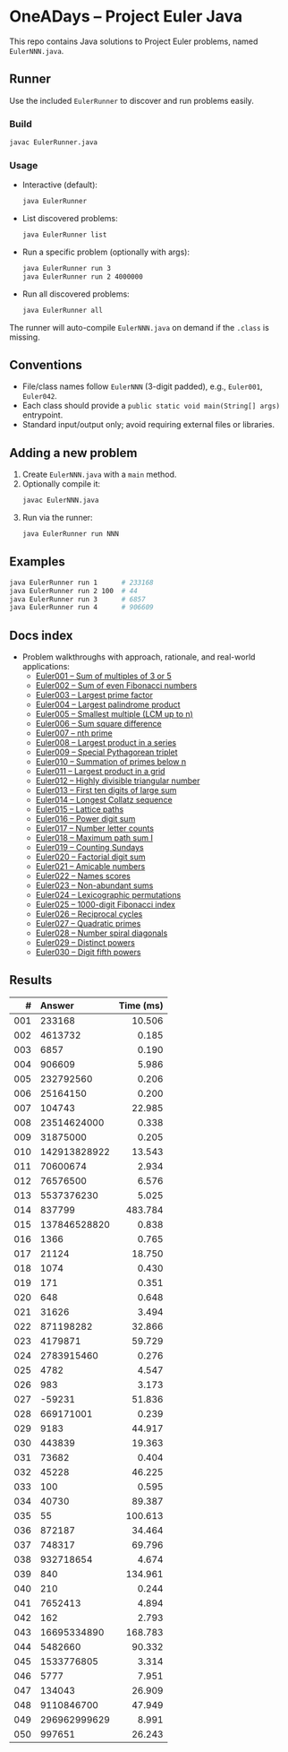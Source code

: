 # OneADays – Project Euler Java

This repo contains Java solutions to Project Euler problems, named `EulerNNN.java`.

## Runner
Use the included `EulerRunner` to discover and run problems easily.

### Build
```bash
javac EulerRunner.java
```

### Usage
- Interactive (default):
  ```bash
  java EulerRunner
  ```
- List discovered problems:
  ```bash
  java EulerRunner list
  ```
- Run a specific problem (optionally with args):
  ```bash
  java EulerRunner run 3
  java EulerRunner run 2 4000000
  ```
- Run all discovered problems:
  ```bash
  java EulerRunner all
  ```

The runner will auto-compile `EulerNNN.java` on demand if the `.class` is missing.

## Conventions
- File/class names follow `EulerNNN` (3-digit padded), e.g., `Euler001`, `Euler042`.
- Each class should provide a `public static void main(String[] args)` entrypoint.
- Standard input/output only; avoid requiring external files or libraries.

## Adding a new problem
1. Create `EulerNNN.java` with a `main` method.
2. Optionally compile it:
   ```bash
   javac EulerNNN.java
   ```
3. Run via the runner:
   ```bash
   java EulerRunner run NNN
   ```

## Examples
```bash
java EulerRunner run 1      # 233168
java EulerRunner run 2 100  # 44
java EulerRunner run 3      # 6857
java EulerRunner run 4      # 906609
```

## Docs index
- Problem walkthroughs with approach, rationale, and real-world applications:
  - [Euler001 – Sum of multiples of 3 or 5](docs/Euler001_explained.md)
  - [Euler002 – Sum of even Fibonacci numbers](docs/Euler002_explained.md)
  - [Euler003 – Largest prime factor](docs/Euler003_explained.md)
  - [Euler004 – Largest palindrome product](docs/Euler004_explained.md)
  - [Euler005 – Smallest multiple (LCM up to n)](docs/Euler005_explained.md)
  - [Euler006 – Sum square difference](docs/Euler006_explained.md)
  - [Euler007 – nth prime](docs/Euler007_explained.md)
  - [Euler008 – Largest product in a series](docs/Euler008_explained.md)
  - [Euler009 – Special Pythagorean triplet](docs/Euler009_explained.md)
  - [Euler010 – Summation of primes below n](docs/Euler010_explained.md)
  - [Euler011 – Largest product in a grid](docs/Euler011_explained.md)
  - [Euler012 – Highly divisible triangular number](docs/Euler012_explained.md)
  - [Euler013 – First ten digits of large sum](docs/Euler013_explained.md)
  - [Euler014 – Longest Collatz sequence](docs/Euler014_explained.md)
  - [Euler015 – Lattice paths](docs/Euler015_explained.md)
  - [Euler016 – Power digit sum](docs/Euler016_explained.md)
  - [Euler017 – Number letter counts](docs/Euler017_explained.md)
  - [Euler018 – Maximum path sum I](docs/Euler018_explained.md)
  - [Euler019 – Counting Sundays](docs/Euler019_explained.md)
  - [Euler020 – Factorial digit sum](docs/Euler020_explained.md)
  - [Euler021 – Amicable numbers](docs/Euler021_explained.md)
  - [Euler022 – Names scores](docs/Euler022_explained.md)
  - [Euler023 – Non-abundant sums](docs/Euler023_explained.md)
  - [Euler024 – Lexicographic permutations](docs/Euler024_explained.md)
  - [Euler025 – 1000-digit Fibonacci index](docs/Euler025_explained.md)
  - [Euler026 – Reciprocal cycles](docs/Euler026_explained.md)
  - [Euler027 – Quadratic primes](docs/Euler027_explained.md)
  - [Euler028 – Number spiral diagonals](docs/Euler028_explained.md)
  - [Euler029 – Distinct powers](docs/Euler029_explained.md)
  - [Euler030 – Digit fifth powers](docs/Euler030_explained.md)
<!-- BEGIN: EULER_RESULTS -->
## Results

| # | Answer | Time (ms) |
|---:|:------|---------:|
| 001 | 233168 | 10.506 |
| 002 | 4613732 | 0.185 |
| 003 | 6857 | 0.190 |
| 004 | 906609 | 5.986 |
| 005 | 232792560 | 0.206 |
| 006 | 25164150 | 0.200 |
| 007 | 104743 | 22.985 |
| 008 | 23514624000 | 0.338 |
| 009 | 31875000 | 0.205 |
| 010 | 142913828922 | 13.543 |
| 011 | 70600674 | 2.934 |
| 012 | 76576500 | 6.576 |
| 013 | 5537376230 | 5.025 |
| 014 | 837799 | 483.784 |
| 015 | 137846528820 | 0.838 |
| 016 | 1366 | 0.765 |
| 017 | 21124 | 18.750 |
| 018 | 1074 | 0.430 |
| 019 | 171 | 0.351 |
| 020 | 648 | 0.648 |
| 021 | 31626 | 3.494 |
| 022 | 871198282 | 32.866 |
| 023 | 4179871 | 59.729 |
| 024 | 2783915460 | 0.276 |
| 025 | 4782 | 4.547 |
| 026 | 983 | 3.173 |
| 027 | -59231 | 51.836 |
| 028 | 669171001 | 0.239 |
| 029 | 9183 | 44.917 |
| 030 | 443839 | 19.363 |
| 031 | 73682 | 0.404 |
| 032 | 45228 | 46.225 |
| 033 | 100 | 0.595 |
| 034 | 40730 | 89.387 |
| 035 | 55 | 100.613 |
| 036 | 872187 | 34.464 |
| 037 | 748317 | 69.796 |
| 038 | 932718654 | 4.674 |
| 039 | 840 | 134.961 |
| 040 | 210 | 0.244 |
| 041 | 7652413 | 4.894 |
| 042 | 162 | 2.793 |
| 043 | 16695334890 | 168.783 |
| 044 | 5482660 | 90.332 |
| 045 | 1533776805 | 3.314 |
| 046 | 5777 | 7.951 |
| 047 | 134043 | 26.909 |
| 048 | 9110846700 | 47.949 |
| 049 | 296962999629 | 8.991 |
| 050 | 997651 | 26.243 |
<!-- END: EULER_RESULTS -->

